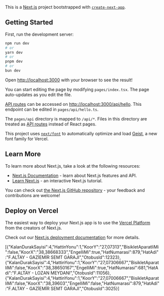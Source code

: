 This is a [Next.js](https://nextjs.org) project bootstrapped with [`create-next-app`](https://nextjs.org/docs/pages/api-reference/create-next-app).

## Getting Started

First, run the development server:

```bash
npm run dev
# or
yarn dev
# or
pnpm dev
# or
bun dev
```

Open [http://localhost:3000](http://localhost:3000) with your browser to see the result!

You can start editing the page by modifying `pages/index.tsx`. The page auto-updates as you edit the file.

[API routes](https://nextjs.org/docs/pages/building-your-application/routing/api-routes) can be accessed on [http://localhost:3000/api/hello](http://localhost:3000/api/hello). This endpoint can be edited in `pages/api/hello.ts`.

The `pages/api` directory is mapped to `/api/*`. Files in this directory are treated as [API routes](https://nextjs.org/docs/pages/building-your-application/routing/api-routes) instead of React pages.

This project uses [`next/font`](https://nextjs.org/docs/pages/building-your-application/optimizing/fonts) to automatically optimize and load [Geist](https://vercel.com/font), a new font family for Vercel.

## Learn More

To learn more about Next.js, take a look at the following resources:

- [Next.js Documentation](https://nextjs.org/docs) - learn about Next.js features and API.
- [Learn Next.js](https://nextjs.org/learn-pages-router) - an interactive Next.js tutorial.

You can check out [the Next.js GitHub repository](https://github.com/vercel/next.js) - your feedback and contributions are welcome!

## Deploy on Vercel

The easiest way to deploy your Next.js app is to use the [Vercel Platform](https://vercel.com/new?utm_medium=default-template&filter=next.js&utm_source=create-next-app&utm_campaign=create-next-app-readme) from the creators of Next.js.

Check out our [Next.js deployment documentation](https://nextjs.org/docs/pages/building-your-application/deploying) for more details.

[{"KalanDurakSayisi":4,"HattinYonu":1,"KoorY":"27,07313","BisikletAparatliMi":false,"KoorX":"38,38668333","EngelliMi":true,"HatNumarasi":879,"HatAdi":"F.ALTAY - GAZİEMİR SEMT GARAJI","OtobusId":12323},{"KalanDurakSayisi":4,"HattinYonu":1,"KoorY":"27,07306667","BisikletAparatliMi":false,"KoorX":"38,38650167","EngelliMi":true,"HatNumarasi":681,"HatAdi":"F.ALTAY - LOZAN MEYDANI","OtobusId":11056},{"KalanDurakSayisi":4,"HattinYonu":1,"KoorY":"27,07006667","BisikletAparatliMi":false,"KoorX":"38,39603","EngelliMi":false,"HatNumarasi":879,"HatAdi":"F.ALTAY - GAZİEMİR SEMT GARAJI","OtobusId":3025}]